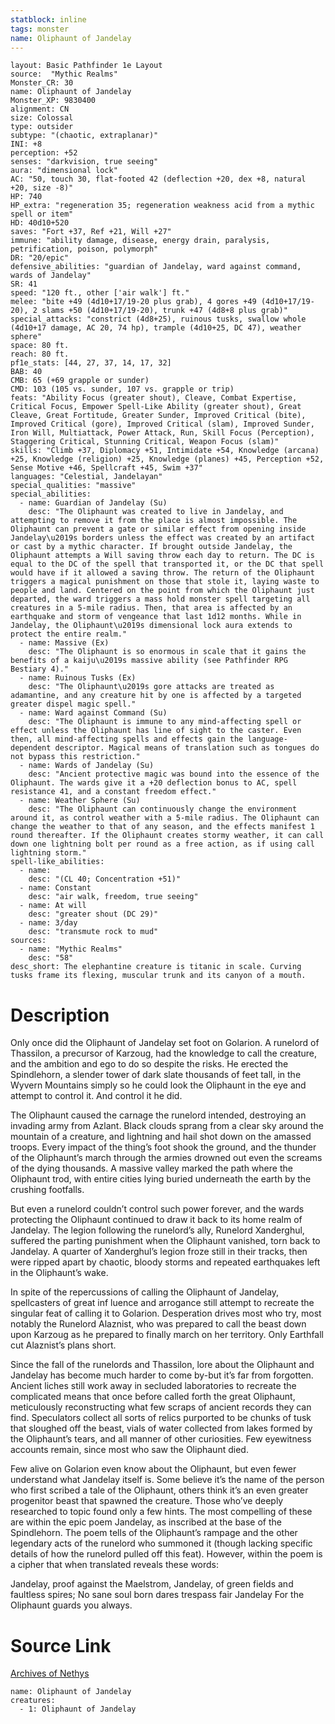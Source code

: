 ```yaml
---
statblock: inline
tags: monster
name: Oliphaunt of Jandelay
---
```

```statblock
layout: Basic Pathfinder 1e Layout
source:  "Mythic Realms"
Monster_CR: 30
name: Oliphaunt of Jandelay
Monster_XP: 9830400
alignment: CN
size: Colossal
type: outsider
subtype: "(chaotic, extraplanar)"
INI: +8
perception: +52
senses: "darkvision, true seeing"
aura: "dimensional lock"
AC: "50, touch 30, flat-footed 42 (deflection +20, dex +8, natural +20, size -8)"
HP: 740
HP_extra: "regeneration 35; regeneration weakness acid from a mythic spell or item"
HD: 40d10+520
saves: "Fort +37, Ref +21, Will +27"
immune: "ability damage, disease, energy drain, paralysis, petrification, poison, polymorph"
DR: "20/epic"
defensive_abilities: "guardian of Jandelay, ward against command, wards of Jandelay"
SR: 41
speed: "120 ft., other ['air walk'] ft."
melee: "bite +49 (4d10+17/19-20 plus grab), 4 gores +49 (4d10+17/19-20), 2 slams +50 (4d10+17/19-20), trunk +47 (4d8+8 plus grab)"
special_attacks: "constrict (4d8+25), ruinous tusks, swallow whole (4d10+17 damage, AC 20, 74 hp), trample (4d10+25, DC 47), weather sphere"
space: 80 ft.
reach: 80 ft.
pf1e_stats: [44, 27, 37, 14, 17, 32]
BAB: 40
CMB: 65 (+69 grapple or sunder)
CMD: 103 (105 vs. sunder, 107 vs. grapple or trip)
feats: "Ability Focus (greater shout), Cleave, Combat Expertise, Critical Focus, Empower Spell-Like Ability (greater shout), Great Cleave, Great Fortitude, Greater Sunder, Improved Critical (bite), Improved Critical (gore), Improved Critical (slam), Improved Sunder, Iron Will, Multiattack, Power Attack, Run, Skill Focus (Perception), Staggering Critical, Stunning Critical, Weapon Focus (slam)"
skills: "Climb +37, Diplomacy +51, Intimidate +54, Knowledge (arcana) +25, Knowledge (religion) +25, Knowledge (planes) +45, Perception +52, Sense Motive +46, Spellcraft +45, Swim +37"
languages: "Celestial, Jandelayan"
special_qualities: "massive"
special_abilities:
  - name: Guardian of Jandelay (Su)
    desc: "The Oliphaunt was created to live in Jandelay, and attempting to remove it from the place is almost impossible. The Oliphaunt can prevent a gate or similar effect from opening inside Jandelay\u2019s borders unless the effect was created by an artifact or cast by a mythic character. If brought outside Jandelay, the Oliphaunt attempts a Will saving throw each day to return. The DC is equal to the DC of the spell that transported it, or the DC that spell would have if it allowed a saving throw. The return of the Oliphaunt triggers a magical punishment on those that stole it, laying waste to people and land. Centered on the point from which the Oliphaunt just departed, the ward triggers a mass hold monster spell targeting all creatures in a 5-mile radius. Then, that area is affected by an earthquake and storm of vengeance that last 1d12 months. While in Jandelay, the Oliphaunt\u2019s dimensional lock aura extends to protect the entire realm."
  - name: Massive (Ex)
    desc: "The Oliphaunt is so enormous in scale that it gains the benefits of a kaiju\u2019s massive ability (see Pathfinder RPG Bestiary 4)."
  - name: Ruinous Tusks (Ex)
    desc: "The Oliphaunt\u2019s gore attacks are treated as adamantine, and any creature hit by one is affected by a targeted greater dispel magic spell."
  - name: Ward against Command (Su)
    desc: "The Oliphaunt is immune to any mind-affecting spell or effect unless the Oliphaunt has line of sight to the caster. Even then, all mind-affecting spells and effects gain the language-dependent descriptor. Magical means of translation such as tongues do not bypass this restriction."
  - name: Wards of Jandelay (Su)
    desc: "Ancient protective magic was bound into the essence of the Oliphaunt. The wards give it a +20 deflection bonus to AC, spell resistance 41, and a constant freedom effect."
  - name: Weather Sphere (Su)
    desc: "The Oliphaunt can continuously change the environment around it, as control weather with a 5-mile radius. The Oliphaunt can change the weather to that of any season, and the effects manifest 1 round thereafter. If the Oliphaunt creates stormy weather, it can call down one lightning bolt per round as a free action, as if using call lightning storm."
spell-like_abilities:
  - name:
    desc: "(CL 40; Concentration +51)"
  - name: Constant
    desc: "air walk, freedom, true seeing"
  - name: At will
    desc: "greater shout (DC 29)"
  - name: 3/day
    desc: "transmute rock to mud"
sources:
  - name: "Mythic Realms"
    desc: "58"
desc_short: The elephantine creature is titanic in scale. Curving tusks frame its flexing, muscular trunk and its canyon of a mouth.
```
# Description
Only once did the Oliphaunt of Jandelay set foot on Golarion. A runelord of Thassilon, a precursor of Karzoug, had the knowledge to call the creature, and the ambition and ego to do so despite the risks. He erected the Spindlehorn, a slender tower of dark slate thousands of feet tall, in the Wyvern Mountains simply so he could look the Oliphaunt in the eye and attempt to control it. And control it he did.

The Oliphaunt caused the carnage the runelord intended, destroying an invading army from Azlant. Black clouds sprang from a clear sky around the mountain of a creature, and lightning and hail shot down on the amassed troops. Every impact of the thing’s foot shook the ground, and the thunder of the Oliphaunt’s march through the armies drowned out even the screams of the dying thousands. A massive valley marked the path where the Oliphaunt trod, with entire cities lying buried underneath the earth by the crushing footfalls.

But even a runelord couldn’t control such power forever, and the wards protecting the Oliphaunt continued to draw it back to its home realm of Jandelay. The legion following the runelord’s ally, Runelord Xanderghul, suffered the parting punishment when the Oliphaunt vanished, torn back to Jandelay. A quarter of Xanderghul’s legion froze still in their tracks, then were ripped apart by chaotic, bloody storms and repeated earthquakes left in the Oliphaunt’s wake.

In spite of the repercussions of calling the Oliphaunt of Jandelay, spellcasters of great inf luence and arrogance still attempt to recreate the singular feat of calling it to Golarion. Desperation drives most who try, most notably the Runelord Alaznist, who was prepared to call the beast down upon Karzoug as he prepared to finally march on her territory. Only Earthfall cut Alaznist’s plans short.

Since the fall of the runelords and Thassilon, lore about the Oliphaunt and Jandelay has become much harder to come by-but it’s far from forgotten. Ancient liches still work away in secluded laboratories to recreate the complicated means that once before called forth the great Oliphaunt, meticulously reconstructing what few scraps of ancient records they can find. Speculators collect all sorts of relics purported to be chunks of tusk that sloughed off the beast, vials of water collected from lakes formed by the Oliphaunt’s tears, and all manner of other curiosities. Few eyewitness accounts remain, since most who saw the Oliphaunt died.

Few alive on Golarion even know about the Oliphaunt, but even fewer understand what Jandelay itself is. Some believe it’s the name of the person who first scribed a tale of the Oliphaunt, others think it’s an even greater progenitor beast that spawned the creature. Those who’ve deeply researched to topic found only a few hints. The most compelling of these are within the epic poem Jandelay, as inscribed at the base of the Spindlehorn. The poem tells of the Oliphaunt’s rampage and the other legendary acts of the runelord who summoned it (though lacking specific details of how the runelord pulled off this feat). However, within the poem is a cipher that when translated reveals these words:

 Jandelay, proof against the Maelstrom, Jandelay, of green fields and faultless spires; No sane soul born dares trespass fair Jandelay For the Oliphaunt guards you always.
# Source Link
[Archives of Nethys](https://aonprd.com/MonsterDisplay.aspx?ItemName=Oliphaunt%20of%20Jandelay)
```encounter-table
name: Oliphaunt of Jandelay
creatures:
  - 1: Oliphaunt of Jandelay
```
